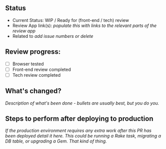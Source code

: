 ## Status

* Current Status: WIP / Ready for (front-end / tech) review
* Review App link(s): *populate this with links to the relevant parts of the review app*
* Related to *add issue numbers or delete*

## Review progress:

- [ ] Browser tested
- [ ] Front-end review completed
- [ ] Tech review completed

## What's changed?

*Description of what's been done - bullets are usually best, but you do you.*

## Steps to perform after deploying to production

*If the production environment requires any extra work after this PR has been deployed detail it here. This could be running a Rake task, migrating a DB table, or upgrading a Gem. That kind of thing.*

